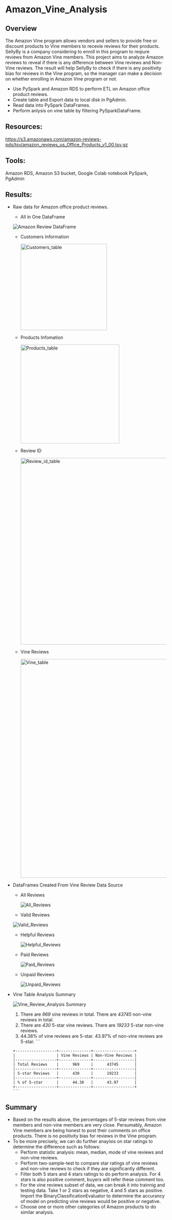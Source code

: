 # Amazon_Vine_Analysis
## Overview 
The Amazon Vine program allows vendors and sellers to provide free or discount products to Vine members to recevie reviews for their products. SellyBy is a company considering to enroll in this program to reqiure reviews from Amazon Vine members. This project aims to analyze Amazon reviews to reveal if there is any difference between Vine reviews and Non-Vine reviews. The result will help SellyBy to check if there is any positivity bias for reviews in the Vine program, so the manager can make a decision on whether enrolling in Amazon Vine program or not.
- Use PySpark and Amazon RDS to perform ETL on Amazon office product reviews.
- Create table and Export data to local disk in PgAdmin.
- Read data into PySpark DataFrames.
- Perform anlysis on vine table by filtering PySparkDataFrame.

## Resources:
https://s3.amazonaws.com/amazon-reviews-pds/tsv/amazon_reviews_us_Office_Products_v1_00.tsv.gz

## Tools:
Amazon RDS, Amazon S3 bucket, Google Colab notebook
PySpark, PgAdmin 


## Results:
- Raw data for Amazon office product reviews.
  - All in One DataFrame
  
   ![Amazon Review DataFrame](https://user-images.githubusercontent.com/105877888/189426978-b25ee1fb-983c-4ec3-a1de-f7fd8b850911.png)


  - Customers Information
 
    <img width="269" alt="Customers_table" src="https://user-images.githubusercontent.com/105877888/189424395-7e4684ea-8ee7-4dd6-9410-e61cd2a0e9e6.png">

  - Products Infomation
 
    <img width="308" alt="Products_table" src="https://user-images.githubusercontent.com/105877888/189424422-e7ed7342-2988-4aa0-baa2-fe323bff0f2f.png">
 
  - Review ID 
 
    <img width="582" alt="Review_id_table" src="https://user-images.githubusercontent.com/105877888/189424444-bffa35ec-cce6-41cb-a7c5-c86ed2bc5939.png">

  - Vine Reviews
 
    <img width="682" alt="Vine_table" src="https://user-images.githubusercontent.com/105877888/189424460-59341ec5-af1c-4137-8156-6ecdaa1e35c2.png">

- DataFrames Created From Vine Review Data Source
  - All Reviews
 
    ![All_Reviews](https://user-images.githubusercontent.com/105877888/189426024-6441c19b-72f1-4265-a5cf-5bb7e3b5b315.png)
    
  - Valid Reviews
  
   ![Valid_Reviews](https://user-images.githubusercontent.com/105877888/189426666-727a942a-ea0d-4bdb-a3b1-44807f66f9c6.png)

  - Helpful Reviews
  
    ![Helpful_Reviews](https://user-images.githubusercontent.com/105877888/189426692-34f1e2af-6e11-4290-9c87-bf23b70e9f41.png)

  - Paid Reviews
  
    ![Paid_Reviews](https://user-images.githubusercontent.com/105877888/189426718-cfb7fde9-6730-4f39-bd10-4344d5829aca.png)

  - Unpaid Reviews
  
    ![Unpaid_Reviews](https://user-images.githubusercontent.com/105877888/189426747-60fc5233-bc57-4f6f-8769-62d2aed1468c.png)

- Vine Table Analysis Summary

    ![Vine_Review_Analysis Summary](https://user-images.githubusercontent.com/105877888/189427264-f3ef1b60-5379-4b2a-862b-081d46b1f805.png)

    1. There are *969* vine reviews in total.  There are *43745* non-vine reviews in total.  
    2. There are *430* 5-star vine reviews.  There are *19233* 5-star non-vine reviews.  
    3. 44.38% of vine reviews are 5-star. 43.97% of non-vine reviews are 5-star.
      ```
      
      +------------------+--------------+------------------+
      |                  | Vine Reviews | Non-Vine Reviews |
      |------------------+--------------+------------------|
      | Total Reviews    |      969     |      43745       |
      |------------------+--------------+------------------|
      | 5-star Reviews   |      430     |      19233       |
      |------------------+--------------+------------------|
      | % of 5-star      |      44.38   |      43.97       |
      +------------------+--------------+------------------+
      ```
## Summary
- Based on the results above, the percentages of 5-star reviews from vine members and non-vine members are very close. Persumably, Amazon Vine members are being honest to post their comments on office products. There is no positivity bias for reviews in the Vine program.
- To be more precisely, we can do further anaylsis on star ratings to determine the difference such as follows:
  - Perform statistic analysis: mean, median, mode of vine reviews and non-vine reviews.
  - Perform two-sample-test to compare star ratings of vine reviews and non-vine reviews to check if they are significantly different.
  - Filter both 5 stars and 4 stars ratings to do perform analysis. For 4 stars is also positive comment, buyers will refer these comment too.
  - For the vine reviews subset of data, we can break it into trainnig and testing data. Take 1 or 2 stars as negative, 4 and 5 stars as positive. Import the BinaryClassificationEvaluator to determine the accurancy of model on predicting vine reviews would be positive or negative.
  - Choose one or more other categories of Amazon products to do similar analysis.

